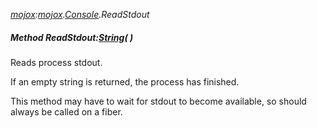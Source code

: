 _[mojox](../../modules/mojox/mojox-module.md):[mojox](../../modules/mojox/mojox-module.md).[Console](../../modules/mojox/mojox-console.md).ReadStdout_
##### Method ReadStdout:[String](../../modules/wonkey/wonkey-types-string.md)(  )
Reads process stdout.

If an empty string is returned, the process has finished.

This method may have to wait for stdout to become available, so should always be called on a fiber.
